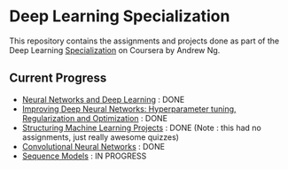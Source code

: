 # Deep Learning Specialization
This repository contains the assignments and projects done as part of the Deep Learning [Specialization](https://www.coursera.org/specializations/deep-learning) on Coursera by Andrew Ng.

## Current Progress

  - [Neural Networks and Deep Learning](https://www.coursera.org/learn/neural-networks-deep-learning) : DONE
  - [Improving Deep Neural Networks: Hyperparameter tuning, Regularization and Optimization](https://www.coursera.org/learn/deep-neural-network) : DONE
  - [Structuring Machine Learning Projects](https://www.coursera.org/learn/machine-learning-projects) : DONE (Note : this had no assignments, just really awesome quizzes)
  - [Convolutional Neural Networks](https://www.coursera.org/learn/convolutional-neural-networks) : DONE
  - [Sequence Models](https://www.coursera.org/learn/nlp-sequence-models) : IN PROGRESS
